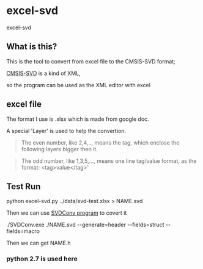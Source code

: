 # excel-svd
excel-svd

## What is this?

This is the tool to convert from excel file to the CMSIS-SVD format;

[CMSIS-SVD](http://www.keil.com/pack/doc/cmsis/SVD/html/index.html) is a kind of XML, 

so the program can be used as the XML editor with excel

## excel file 

The format I use is .xlsx which is made from google doc. 

A special 'Layer' is used to help the convertion.

>   The even number, like 2,4,.., means the tag, which enclose the following layers bigger then it. 
  
>   The odd number, like 1,3,5,..., means one line tag/value format, as the format: &lt;tag>value&lt;/tag>'



## Test Run 

python excel-svd.py ../data/svd-test.xlsx > NAME.svd

Then we can use [SVDConv program](http://www.keil.com/pack/doc/cmsis/svd/html/svd__s_v_d_conv_pg.html) to covert it

./SVDConv.exe ./NAME.svd --generate=header --fields=struct --fields=macro

Then we can get NAME.h

### python 2.7 is used here
